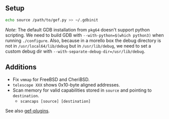 ## Setup

```sh
echo source /path/to/gef.py >> ~/.gdbinit
```

*Note*: The default GDB installation from `pkg64` doesn't support python scripting. We need to build GDB with `--with-python=$(which python3)` when running `./configure`. Also, because in a morello box the debug directory is not in `/usr/local64/lib/debug` but in `/usr/lib/debug`, we need to set a custom debug dir with `--with-separate-debug-dir=/usr/lib/debug`.

## Additions

- Fix `vmmap` for FreeBSD and CheriBSD.
- `telescope XXX` shows 0x10-byte aligned addresses.
- Scan memory for valid capabilities stored in `source` and pointing to `destination`. 
    - `scancaps [source] [destination]` 

See also [gef-plugins](https://github.com/CTSRD-CHERI/gef-plugins).
